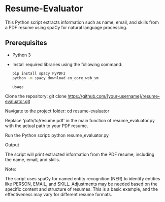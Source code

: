 # Resume-Evaluator

This Python script extracts information such as name, email, and skills from a PDF resume using spaCy for natural language processing.

## Prerequisites

- Python 3
- Install required libraries using the following command:

  ```bash
  pip install spacy PyPDF2
  python -m spacy download en_core_web_sm

  Usage

Clone the repository:
git clone https://github.com/[your-username]/resume-evaluator.git

Navigate to the project folder:
cd resume-evaluator

Replace 'path/to/resume.pdf' in the main function of resume_evaluator.py with the actual path to your PDF resume.

Run the Python script:
python resume_evaluator.py

Output

The script will print extracted information from the PDF resume, including the name, email, and skills.

Note:

The script uses spaCy for named entity recognition (NER) to identify entities like PERSON, EMAIL, and SKILL. Adjustments may be needed based on the specific content and structure of resumes.
This is a basic example, and the effectiveness may vary for different resume formats.
